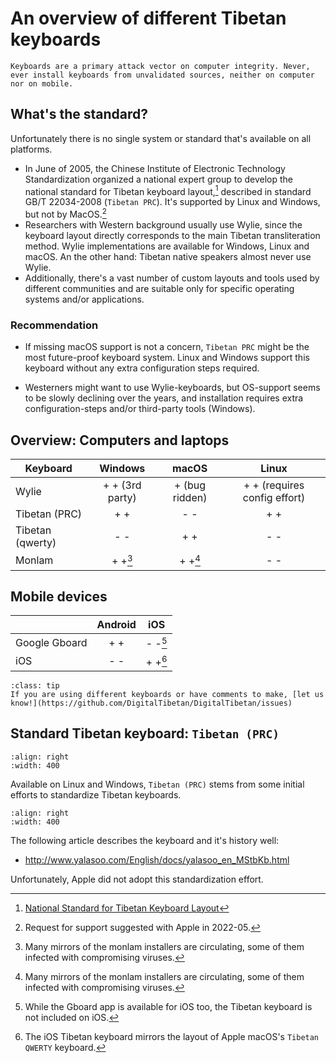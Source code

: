 # An overview of different Tibetan keyboards

```{warning}
Keyboards are a primary attack vector on computer integrity. Never, ever install keyboards from unvalidated sources, neither on computer nor on mobile.
```

## What's the standard?

Unfortunately there is no single system or standard that's available on all platforms. 

- In June of 2005, the Chinese Institute of Electronic Technology Standardization organized a national expert group to develop the national standard for Tibetan keyboard layout,[^std] described in standard GB/T 22034-2008 (`Tibetan PRC`). It's supported by Linux and Windows, but not by MacOS.[^mackbd]
- Researchers with Western background usually use Wylie, since the keyboard layout directly corresponds to the main Tibetan transliteration method. Wylie implementations are available for Windows, Linux and macOS. An the other hand: Tibetan native speakers almost never use Wylie.
- Additionally, there's a vast number of custom layouts and tools used by different communities and are suitable only for specific operating systems and/or applications.

### Recommendation

- If missing macOS support is not a concern, `Tibetan PRC` might be the most future-proof keyboard system. Linux and Windows support this keyboard without any extra configuration steps required.

- Westerners might want to use Wylie-keyboards, but OS-support seems to be slowly declining over the years, and installation requires extra configuration-steps and/or third-party tools (Windows).

## Overview: Computers and laptops

| Keyboard | Windows | macOS | Linux |
| - | :----: | :----: | :----: |
| Wylie | + + (3rd party) | + (bug ridden) | + + (requires config effort) |
| Tibetan (PRC) | + + | - - | + + |
| Tibetan (qwerty) | - - | + + | - - |
| Monlam | + +[^mondist] | + +[^mondist] | - -|

## Mobile devices

| | Android | iOS |
| - | :----: | :----: |
| Google Gboard | + + | - -[^gboard] |
| iOS | - - | + +[^tibq] |

```{admonition} You know of other or better keyboards?
:class: tip
If you are using different keyboards or have comments to make, [let us know!](https://github.com/DigitalTibetan/DigitalTibetan/issues)
```
## Standard Tibetan keyboard: `Tibetan (PRC)`

```{image} Images/windows_tibetan_keyboard.jpg
:align: right
:width: 400
```

Available on Linux and Windows, `Tibetan (PRC)` stems from some initial efforts to standardize Tibetan keyboards.

```{image} Images/windows_tibetan_keyboard_shift.jpg
:align: right
:width: 400
```

The following article describes the keyboard and it's history well:

- <http://www.yalasoo.com/English/docs/yalasoo_en_MStbKb.html>

Unfortunately, Apple did not adopt this standardization effort.


[^mondist]: Many mirrors of the monlam installers are circulating, some of them infected with compromising viruses.
[^gboard]: While the Gboard app is available for iOS too, the Tibetan keyboard is not included on iOS.
[^tibq]: The iOS Tibetan keyboard mirrors the layout of Apple macOS's `Tibetan QWERTY` keyboard.
[^std]: [National Standard for Tibetan Keyboard Layout](http://www.yalasoo.com/English/docs/yalasoo_en_national_keyboard_standard.html)
[^mackbd]: Request for support suggested with Apple in 2022-05.